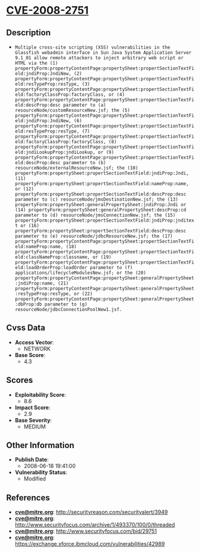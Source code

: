 
# [CVE-2008-2751](http://securityreason.com/securityalert/3949)

## Description

- `Multiple cross-site scripting (XSS) vulnerabilities in the Glassfish webadmin interface in Sun Java System Application Server 9.1_01 allow remote attackers to inject arbitrary web script or HTML via the (1) propertyForm:propertyContentPage:propertySheet:propertSectionTextField:jndiProp:JndiNew, (2) propertyForm:propertyContentPage:propertySheet:propertSectionTextField:resTypeProp:resType, (3) propertyForm:propertyContentPage:propertySheet:propertSectionTextField:factoryClassProp:factoryClass, or (4) propertyForm:propertyContentPage:propertySheet:propertSectionTextField:descProp:desc parameter to (a) resourceNode/customResourceNew.jsf; the (5) propertyForm:propertyContentPage:propertySheet:propertSectionTextField:jndiProp:JndiNew, (6) propertyForm:propertyContentPage:propertySheet:propertSectionTextField:resTypeProp:resType, (7) propertyForm:propertyContentPage:propertySheet:propertSectionTextField:factoryClassProp:factoryClass, (8) propertyForm:propertyContentPage:propertySheet:propertSectionTextField:jndiLookupProp:jndiLookup, or (9) propertyForm:propertyContentPage:propertySheet:propertSectionTextField:descProp:desc parameter to (b) resourceNode/externalResourceNew.jsf; the (10) propertyForm:propertySheet:propertSectionTextField:jndiProp:Jndi, (11) propertyForm:propertySheet:propertSectionTextField:nameProp:name, or (12) propertyForm:propertySheet:propertSectionTextField:descProp:desc parameter to (c) resourceNode/jmsDestinationNew.jsf; the (13) propertyForm:propertySheet:generalPropertySheet:jndiProp:Jndi or (14) propertyForm:propertySheet:generalPropertySheet:descProp:cd parameter to (d) resourceNode/jmsConnectionNew.jsf; the (15) propertyForm:propertySheet:propertSectionTextField:jndiProp:jnditext or (16) propertyForm:propertySheet:propertSectionTextField:descProp:desc parameter to (e) resourceNode/jdbcResourceNew.jsf; the (17) propertyForm:propertyContentPage:propertySheet:propertSectionTextField:nameProp:name, (18) propertyForm:propertyContentPage:propertySheet:propertSectionTextField:classNameProp:classname, or (19) propertyForm:propertyContentPage:propertySheet:propertSectionTextField:loadOrderProp:loadOrder parameter to (f) applications/lifecycleModulesNew.jsf; or the (20) propertyForm:propertyContentPage:propertySheet:generalPropertySheet:jndiProp:name, (21) propertyForm:propertyContentPage:propertySheet:generalPropertySheet:resTypeProp:resType, or (22) propertyForm:propertyContentPage:propertySheet:generalPropertySheet:dbProp:db parameter to (g) resourceNode/jdbcConnectionPoolNew1.jsf.`

## Cvss Data

- **Access Vector**:
  - NETWORK
- **Base Score**:
  - 4.3

## Scores

- **Exploitability Score**:
  - 8.6
- **Impact Score**:
  - 2.9
- **Base Severity**:
  - MEDIUM

## Other Information

- **Publish Date**:
  - 2008-06-18 19:41:00
- **Vulnerability Status**:
  - Modified

## References

- **cve@mitre.org**: http://securityreason.com/securityalert/3949
- **cve@mitre.org**: http://www.securityfocus.com/archive/1/493370/100/0/threaded
- **cve@mitre.org**: http://www.securityfocus.com/bid/29751
- **cve@mitre.org**: https://exchange.xforce.ibmcloud.com/vulnerabilities/42989
